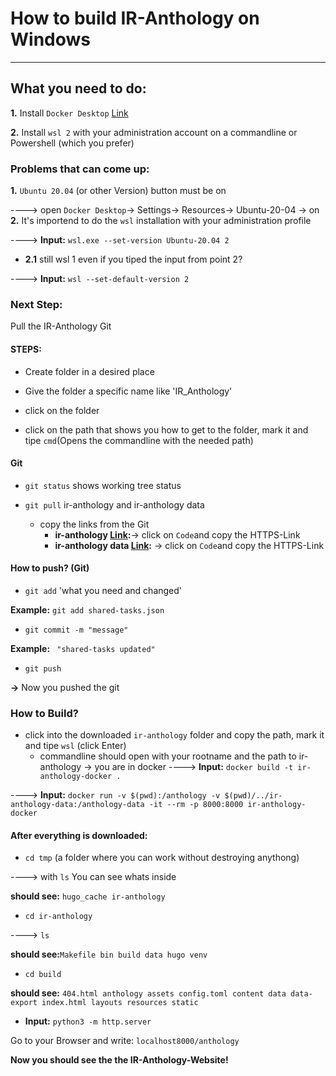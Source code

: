 # __How to build IR-Anthology on Windows__

  

___

  

## __What you need to do:__

__1.__ Install `Docker Desktop` [Link](https://www.docker.com/products/docker-desktop/)

__2.__ Install `wsl 2` with your administration account on a commandline or Powershell (which you prefer)

### __Problems that can come up:__

__1.__  `Ubuntu 20.04` (or other Version) button must be on

----> open `Docker Desktop`-> Settings-> Resources-> Ubuntu-20-04 -> on
  __2.__ It's importend to do the `wsl` installation with your administration profile

----> __Input:__  ```wsl.exe --set-version Ubuntu-20.04 2```

*  __2.1__ still wsl 1 even if you tiped the input from point 2?

----> __Input:__  ```wsl --set-default-version 2```

  

### **Next Step:**

Pull the IR-Anthology Git

  

#### __STEPS:__

* Create folder in a desired place

* Give the folder a specific name like 'IR_Anthology'

* click on the folder

* click on the path that shows you how to get to the folder, mark it and tipe `cmd`(Opens the commandline with the needed path)

#### __Git__

*  `git status` shows working tree status

*  `git pull` ir-anthology and ir-anthology data 
	* copy the links from the Git
		* __ir-anthology [Link](https://github.com/ir-anthology/ir-anthology):__-> click on `Code`and copy the HTTPS-Link
		* __ir-anthology data [Link](https://github.com/ir-anthology/ir-anthology-data):__ -> click on `Code`and copy the HTTPS-Link

  

#### __How to push? (Git)__

* `git add` 'what you need and changed'

__Example:__ ```git add shared-tasks.json```

* `git commit -m "message"`

__Example:__ ``` "shared-tasks updated"```

* `git push`

__->__ Now you pushed the git

  

### __How to Build?__

+ click into the downloaded `ir-anthology` folder and copy the path, mark it and tipe `wsl` (click Enter) 
	+ commandline should open with your rootname and the path to ir-anthology -> you are in docker
----> __Input:__ ```docker build -t ir-anthology-docker .```

----> __Input:__  ```docker run -v $(pwd):/anthology -v $(pwd)/../ir-anthology-data:/anthology-data -it --rm -p 8000:8000 ir-anthology-docker```

  

#### __After everything is downloaded:__

*  ```cd tmp``` (a folder where you can work without destroying anythong)

----> with ```ls``` You can see whats inside

__should see:__ ```hugo_cache ir-anthology```

*  ```cd ir-anthology```

----> ```ls```

__should see:__```Makefile bin build data hugo venv```

*  ```cd build ```

__should see:__ ```404.html anthology assets config.toml content data data-export index.html layouts resources static```

-  __Input:__  ```python3 -m http.server```

  

Go to your Browser and write: `localhost8000/anthology`

  

__Now you should see the the IR-Anthology-Website!__

    